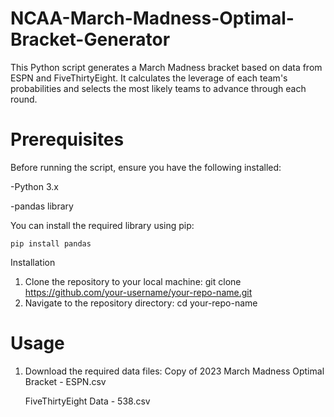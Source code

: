 # NCAA-March-Madness-Optimal-Bracket-Generator

This Python script generates a March Madness bracket based on data from ESPN and FiveThirtyEight. It calculates the leverage of each team's probabilities and selects the most likely teams to advance through each round.

# Prerequisites

Before running the script, ensure you have the following installed:
    
-Python 3.x
    
-pandas library

You can install the required library using pip:

    pip install pandas

Installation
1. Clone the repository to your local machine:
   git clone https://github.com/your-username/your-repo-name.git
2. Navigate to the repository directory:
    cd your-repo-name

# Usage

1. Download the required data files:
   Copy of 2023 March Madness Optimal Bracket - ESPN.csv

    FiveThirtyEight Data - 538.csv


